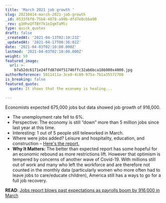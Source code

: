```yaml
---
title: 'March 2021 job growth '
slug: 20210414-march-2021-job-growth
_id: 0533f6f0-75b8-4878-a99b-dfd7e8cbba90
_rev: g1HhvQfTBY7k1oIqmTaMlc
type: quick_quotes
draft: false
_createdAt: '2021-04-13T02:10:23Z'
_updatedAt: '2021-04-17T08:36:02Z'
date: '2021-04-03T02:10:00.000Z'
lastmod: '2021-04-03T02:10:00.000Z'
weight: 50
featured_image:
  url: >-
    b7a52dc6171e24ffd87d4f51746ffc32ab6bca186000x4000.jpg
authorReference: 5011411a-3ce0-4c80-975a-7b1a35572700
is_breaking: false
featured_quote:
  quote: It shows that the economy is healing...

---
```

Economists expected 675,000 jobs but data showed job growth of 916,000.

* The unemployment rate fell to 6%.
* Perspective: The economy is still “down” more than 5 million jobs since last year at this time.
* Interesting: 1 out of 5 people still teleworked in March.
* Where were jobs added? Leisure and hospitality, education, and construction – [Here's the report. ](https://www.bls.gov/news.release/empsit.nr0.htm)
* **Why It Matters:** The better than expected report has some hopeful for an economic rebound as more restrictions lift. However that optimism is tempered by concerns of another wave of Covid-19. With millions still out of work and many who left the workforce and are therefore not counted in the monthly data (particularly women who more often had to leave jobs to care/educate children), America still has a ways to go for a full job recovery.

**READ**: [Jobs report blows past expectations as payrolls boom by 916,000 in March](https://www.cnbc.com/2021/04/02/us-jobs-report-march-2021.html)